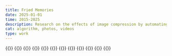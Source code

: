 ```yaml
---
title: Fried Memories
date: 2025-01-01
time: 2015-2025
description: Research on the effects of image compression by automating the process of screenshotting social media posts from my time living in New Zealand 1000 times.
cat: algorithm, photos, videos
type: work
---
```


{{<img places3_567>}}
{{<img people1_462>}}
{{<img beach3_208>}}
{{<img exhibit_6413>}}
{{<img exhibit_6449>}}
{{<img exhibit_6440>}}
{{<img exhibit_6445>}}
{{<img exhibit_6443>}}
{{<img eggs1>}}
{{<img demo>}}
{{<img cml>}}
{{<youtube nGO95pklwAM>}}
